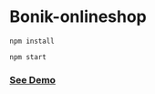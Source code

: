 # Bonik-onlineshop

```
npm install
```

```
npm start
```  
   
<h3><a href="https://bonik-onlineshop-beknur.netlify.app/">See Demo</a></h3>                
           
       
      
  
